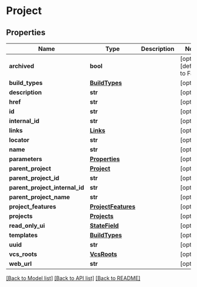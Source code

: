 # Project

## Properties
Name | Type | Description | Notes
------------ | ------------- | ------------- | -------------
**archived** | **bool** |  | [optional] [default to False]
**build_types** | [**BuildTypes**](BuildTypes.md) |  | [optional] 
**description** | **str** |  | [optional] 
**href** | **str** |  | [optional] 
**id** | **str** |  | [optional] 
**internal_id** | **str** |  | [optional] 
**links** | [**Links**](Links.md) |  | [optional] 
**locator** | **str** |  | [optional] 
**name** | **str** |  | [optional] 
**parameters** | [**Properties**](Properties.md) |  | [optional] 
**parent_project** | [**Project**](Project.md) |  | [optional] 
**parent_project_id** | **str** |  | [optional] 
**parent_project_internal_id** | **str** |  | [optional] 
**parent_project_name** | **str** |  | [optional] 
**project_features** | [**ProjectFeatures**](ProjectFeatures.md) |  | [optional] 
**projects** | [**Projects**](Projects.md) |  | [optional] 
**read_only_ui** | [**StateField**](StateField.md) |  | [optional] 
**templates** | [**BuildTypes**](BuildTypes.md) |  | [optional] 
**uuid** | **str** |  | [optional] 
**vcs_roots** | [**VcsRoots**](VcsRoots.md) |  | [optional] 
**web_url** | **str** |  | [optional] 

[[Back to Model list]](../README.md#documentation-for-models) [[Back to API list]](../README.md#documentation-for-api-endpoints) [[Back to README]](../README.md)


